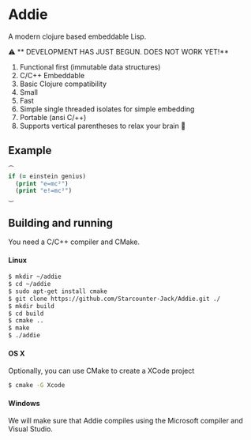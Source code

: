 # Addie

A modern clojure based embeddable Lisp.

⚠ ** DEVELOPMENT HAS JUST BEGUN. DOES NOT WORK YET!**

1. Functional first (immutable data structures)
2. C/C++ Embeddable
3. Basic Clojure compatibility
4. Small
5. Fast
6. Simple single threaded isolates for simple embedding
7. Portable (ansi C/++)
8. Supports vertical parentheses to relax your brain 🍺


## Example
```clojure
⏜
if (= einstein genius)
  (print "e=mc²")
  (print "e!=mc²")
⏝
```



## Building and running

You need a C/C++ compiler and CMake.

#### Linux

```bash
$ mkdir ~/addie
$ cd ~/addie
$ sudo apt-get install cmake
$ git clone https://github.com/Starcounter-Jack/Addie.git ./
$ mkdir build
$ cd build
$ cmake ..
$ make
$ ./addie
```

#### OS X

Optionally, you can use CMake to create a XCode project

```bash
$ cmake -G Xcode
```

#### Windows

We will make sure that Addie compiles using the Microsoft compiler and Visual Studio.
